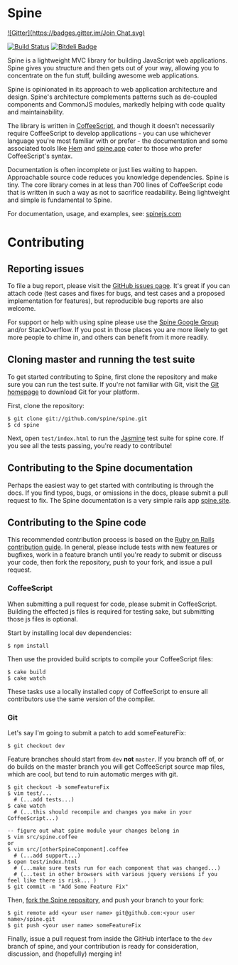# Spine
[![Gitter](https://badges.gitter.im/Join Chat.svg)](https://gitter.im/spine/spine?utm_source=badge&utm_medium=badge&utm_campaign=pr-badge&utm_content=badge)

[![Build Status](https://secure.travis-ci.org/spine/spine.png)](http://travis-ci.org/spine/spine)
[![Bitdeli Badge](https://d2weczhvl823v0.cloudfront.net/spine/spine/trend.png)](https://bitdeli.com/free "Bitdeli Badge")

Spine is a lightweight MVC library for building JavaScript web applications. Spine gives you structure and then gets out of your way, allowing you to concentrate on the fun stuff, building awesome web applications.

Spine is opinionated in its approach to web application architecture and design. Spine's architecture complements patterns such as de-coupled components and CommonJS modules, markedly helping with code quality and maintainability.

The library is written in [CoffeeScript](http://jashkenas.github.com/coffee-script), and though it doesn't necessarily require CoffeeScript to develop applications - you can use whichever language you're most familiar with or prefer - the documentation and some associated tools like [Hem](https://github.com/spine/hem) and [spine.app](https://github.com/spine/spine.app) cater to those who prefer CoffeeScript's syntax.

Documentation is often incomplete or just lies waiting to happen. Approachable source code reduces you knowledge dependencies. Spine is tiny. The core library comes in at less than 700 lines of CoffeeScript code that is written in such a way as not to sacrifice readability. Being lightweight and simple is fundamental to Spine.

For documentation, usage, and examples, see: [spinejs.com](http://spinejs.com)

# Contributing

## Reporting issues

To file a bug report, please visit the [GitHub issues page](https://github.com/spine/spine/issues).  It's great if you can attach code (test cases and fixes for bugs, and test cases and a proposed implementation for features), but reproducible bug reports are also welcome. 

For support or help with using spine please use the [Spine Google Group](https://groups.google.com/forum/#!forum/spinejs) and/or StackOverflow. If you post in those places you are more likely to get more people to chime in, and others can benefit from it more readily.

## Cloning master and running the test suite

To get started contributing to Spine, first clone the repository and make sure you can run the test suite.  If you're not familiar with Git, visit the [Git homepage](http://git-scm.com) to download Git for your platform.

First, clone the repository:

```
$ git clone git://github.com/spine/spine.git
$ cd spine
```

Next, open `test/index.html` to run the [Jasmine](http://pivotal.github.com/jasmine/) test suite for spine core.  If you see all the tests passing, you're ready to contribute!

## Contributing to the Spine documentation

Perhaps the easiest way to get started with contributing is through the docs.  If you find typos, bugs, or omissions in the docs, please submit a pull request to fix.  The Spine documentation is a very simple rails app [spine.site](https://github.com/spine/spine.site).

## Contributing to the Spine code

This recommended contribution process is based on the [Ruby on Rails contribution guide](http://edgeguides.rubyonrails.org/contributing_to_ruby_on_rails.html#contributing-to-the-rails-code).  In general, please include tests with new features or bugfixes, work in a feature branch until you're ready to submit or discuss your code, then fork the repository, push to your fork, and issue a pull request.

### CoffeeScript

When submitting a pull request for code, please submit in CoffeeScript. Building the effected js files is required for testing sake, but submitting those js files is optional.

Start by installing local dev dependencies:

```
$ npm install
```

Then use the provided build scripts to compile your CoffeeScript files:

```
$ cake build
$ cake watch
```

These tasks use a locally installed copy of CoffeeScript to ensure all contributors use the same version of the compiler.

### Git

Let's say I'm going to submit a patch to add someFeatureFix:

```
$ git checkout dev
```

Feature branches should start from `dev` **not** `master`. If you branch off of, or do builds on the master branch you will get CoffeeScript source map files, which are cool, but tend to ruin automatic merges with git.

```
$ git checkout -b someFeatureFix
$ vim test/...
  # (...add tests...)
$ cake watch
  # (...this should recompile and changes you make in your CoffeeScript...)

-- figure out what spine module your changes belong in
$ vim src/spine.coffee
or
$ vim src/[otherSpineComponent].coffee
  # (...add support...)
$ open test/index.html
  # (...make sure tests run for each component that was changed...)
  # (...test in other browsers with various jquery versions if you feel like there is risk... )
$ git commit -m "Add Some Feature Fix"
```

Then, [fork the Spine repository](https://github.com/spine/spine/fork), and push your branch to your fork:

```
$ git remote add <your user name> git@github.com:<your user name>/spine.git
$ git push <your user name> someFeatureFix
```

Finally, issue a pull request from inside the GitHub interface to the `dev` branch of spine, and your contribution is ready for consideration, discussion, and (hopefully) merging in!

